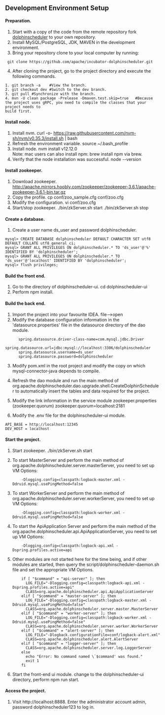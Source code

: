 ## Development Environment Setup

#### Preparation.
1. Start with a copy of the code from the remote repository fork [dolphinscheduler](https://github.com/apache/incubator-dolphinscheduler) to your own repository.
2. Install MySQL/PostgreSQL, JDK, MAVEN in the development environment.
3. Bring your repository clone to your local computer by running:

 ` git clone https://github.com/apache/incubator-dolphinscheduler.git`
 
4. After cloning the project, go to the project directory and execute the following commands. 
```
1. git branch -a    #View the branch.
2. git checkout dev #Switch to the dev branch.
3. git pull #Synchronize with the branch.
4. mvn -U clean package -Prelease -Dmaven.test.skip=true   #Because the project uses gRPC, you need to compile the classes that your project needs to                                                             build first.
```
#### Install node.
1. Install nvm.
curl -o- https://raw.githubusercontent.com/nvm-sh/nvm/v0.35.3/install.sh | bash
2. Refresh the environment variable.
source ~/.bash_profile
3. Install node.
nvm install v12.12.0  
Note: mac users can also install npm: brew install npm via brew.
4. Verify that the node installation was successful.
 node --version 

#### Install zookeeper.
1. Download zookeeper.
http://apache.mirrors.hoobly.com/zookeeper/zookeeper-3.6.1/apache-zookeeper-3.6.1-bin.tar.gz
2. Copy the profile.
cp conf/zoo_sample.cfg conf/zoo.cfg
3. Modify the configuration.
vi conf/zoo.cfg  
4. Start/stop zookeeper.
./bin/zkServer.sh start
./bin/zkServer.sh stop

#### Create a database.
1. Create a user name ds_user and password dolphinscheduler.
```
mysql> CREATE DATABASE dolphinscheduler DEFAULT CHARACTER SET utf8 DEFAULT COLLATE utf8_general_ci;
mysql> GRANT ALL PRIVILEGES ON dolphinscheduler.* TO 'ds_user'@'%' IDENTIFIED BY 'dolphinscheduler';
mysql> GRANT ALL PRIVILEGES ON dolphinscheduler.* TO 'ds_user'@'localhost' IDENTIFIED BY 'dolphinscheduler';
mysql> flush privileges;

```
#### Build the front end.
1. Go to the directory of dolphinscheduler-ui.
cd dolphinscheduler-ui
2. Perform npm install.

#### Build the back end.
1. Import the project into your favourite IDEA.
file-->open
2. Modify the database configuration information in the 'datasource.properties' file in the datasource directory of the dao module.
 ```
       spring.datasource.driver-class-name=com.mysql.jdbc.Driver
       spring.datasource.url=jdbc:mysql://localhost:3306/dolphinscheduler
       spring.datasource.username=ds_user
       spring.datasource.password=dolphinscheduler  
   ```
3. Modify pom.xml in the root project and modify the copy on which mysql-connector-java depends to compile.

4. Refresh the dao module and run the main method of org.apache.dolphinscheduler.dao.upgrade.shell.CreateDolphinScheduler to automatically insert the tables and data required for the project.

5. Modify the link information in the service module zookeeper.properties (zookeeper.quorum)
zookeeper.quorum=localhost:2181

6. Modify the .env file for the dolphinscheduler-ui module.
```
API_BASE = http://localhost:12345
DEV_HOST = localhost
``` 
#### Start the project.
1. Start zookeeper.
./bin/zkServer.sh start
2. To start MasterServer and perform the main method of org.apache.dolphinscheduler.server.masterServer, you need to set up VM Options:
   ```
       -Dlogging.config=classpath:logback-master.xml -Ddruid.mysql.usePingMethod=false
   ```
   
3. To start WorkerServer and perform the main method of org.apache.dolphinscheduler.server.workerServer, you need to set up VM Options:
   ```
       -Dlogging.config=classpath:logback-worker.xml -Ddruid.mysql.usePingMethod=false
   ```
   
4. To start the ApiApplication Server and perform the main method of the org.apache.dolphinscheduler.api.ApiApplicationServer, you need to set up VM Options:
   ```
       -Dlogging.config=classpath:logback-api.xml -Dspring.profiles.active=api
   ```
   
5. Other modules are not started here for the time being, and if other modules are started, then query the script/dolphinscheduler-daemon.sh file and set the appropriate VM Options.
   ```
       if [ "$command" = "api-server" ]; then
         LOG_FILE="-Dlogging.config=classpath:logback-api.xml -Dspring.profiles.active=api"
         CLASS=org.apache.dolphinscheduler.api.ApiApplicationServer
       elif [ "$command" = "master-server" ]; then
         LOG_FILE="-Dlogging.config=classpath:logback-master.xml -Ddruid.mysql.usePingMethod=false"
         CLASS=org.apache.dolphinscheduler.server.master.MasterServer
       elif [ "$command" = "worker-server" ]; then
         LOG_FILE="-Dlogging.config=classpath:logback-worker.xml -Ddruid.mysql.usePingMethod=false"
         CLASS=org.apache.dolphinscheduler.server.worker.WorkerServer
       elif [ "$command" = "alert-server" ]; then
         LOG_FILE="-Dlogback.configurationFile=conf/logback-alert.xml"
         CLASS=org.apache.dolphinscheduler.alert.AlertServer
       elif [ "$command" = "logger-server" ]; then
         CLASS=org.apache.dolphinscheduler.server.log.LoggerServer
       else
         echo "Error: No command named \`$command' was found."
         exit 1
       fi
   ```
   
6. Start the front-end ui module.
change to the dolphinscheduler-ui directory, perform npm run start.

#### Access the project.
1. Visit http://localhost:8888.
Enter the administrator account admin, password dolphinscheduler123 to log in.
